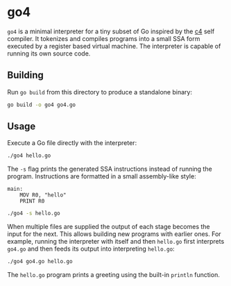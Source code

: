 # go4

`go4` is a minimal interpreter for a tiny subset of Go inspired by the [c4](https://github.com/rswier/c4) self compiler. It tokenizes and compiles programs into a small SSA form executed by a register based virtual machine. The interpreter is capable of running its own source code.

## Building

Run `go build` from this directory to produce a standalone binary:

```bash
go build -o go4 go4.go
```

## Usage

Execute a Go file directly with the interpreter:

```bash
./go4 hello.go
```

The `-s` flag prints the generated SSA instructions instead of running the program. Instructions are formatted in a small assembly-like style:

```
main:
    MOV R0, "hello"
    PRINT R0
```

```bash
./go4 -s hello.go
```

When multiple files are supplied the output of each stage becomes the input
for the next. This allows building new programs with earlier ones. For example,
running the interpreter with itself and then `hello.go` first interprets
`go4.go` and then feeds its output into interpreting `hello.go`:

```bash
./go4 go4.go hello.go
```

The `hello.go` program prints a greeting using the built-in `println` function.
